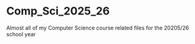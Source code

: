 # Comp_Sci_2025_26
Almost all of my Computer Science course related files for the 20205/26 school year
